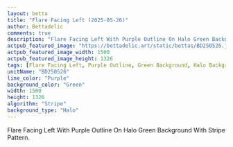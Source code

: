 ```yaml
---
layout: betta
title: "Flare Facing Left (2025-05-26)"
author: Bettadelic
comments: true
description: "Flare Facing Left With Purple Outline On Halo Green Background With Stripe Pattern."
actpub_featured_image: "https://bettadelic.art/static/bettas/BD250526.jpg"
actpub_featured_image_width: 1500
actpub_featured_image_height: 1326
tags: [Flare Facing Left, Purple Outline, Green Background, Halo Background Pattern, Stripe Pattern, May 2025]
unitName: "BD250526"
line_color: "Purple"
background_color: "Green"
width: 1500
height: 1326
algorithm: "Stripe"
background_type: "Halo"
---
```


Flare Facing Left With Purple Outline On Halo Green Background With Stripe Pattern.
